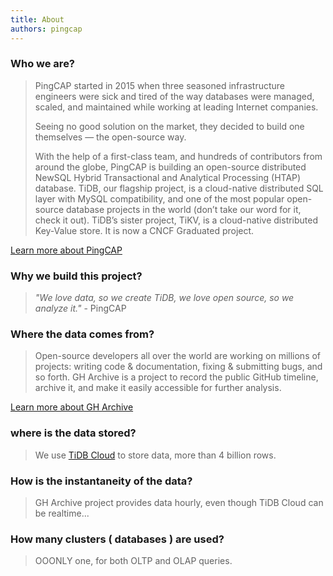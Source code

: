 ```yaml
---
title: About
authors: pingcap
---
```



### Who we are?

> PingCAP started in 2015 when three seasoned infrastructure engineers were sick and tired of the way databases were managed, scaled, and maintained while working at leading Internet companies.
> 
> Seeing no good solution on the market, they decided to build one themselves — the open-source way.
> 
> With the help of a first-class team, and hundreds of contributors from around the globe, PingCAP is building an open-source distributed NewSQL Hybrid Transactional and Analytical Processing (HTAP) database. TiDB, our flagship project, is a cloud-native distributed SQL layer with MySQL compatibility, and one of the most popular open-source database projects in the world (don’t take our word for it, check it out). TiDB’s sister project, TiKV, is a cloud-native distributed Key-Value store. It is now a CNCF Graduated project.


[Learn more about PingCAP](https://pingcap.com/about-us/)

### Why we build this project?

> _"We love data, so we create TiDB, we love open source, so we analyze it."_ - PingCAP

### Where the data comes from?

> Open-source developers all over the world are working on millions of projects: writing code & documentation, fixing & submitting bugs, and so forth. GH Archive is a project to record the public GitHub timeline, archive it, and make it easily accessible for further analysis.

[Learn more about GH Archive](http://www.gharchive.org/)

### where is the data stored?

> We use [TiDB Cloud](https://tidbcloud.com) to store data, more than 4 billion rows.

### How is the instantaneity of the data?

> GH Archive project provides data hourly, even though TiDB Cloud can be realtime...

### How many clusters ( databases ) are used?

> OOONLY one, for both OLTP and OLAP queries.
